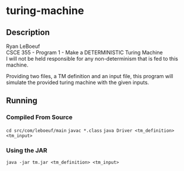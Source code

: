 # turing-machine
## Description
Ryan LeBoeuf  
CSCE 355 - Program 1 - Make a DETERMINISTIC Turing Machine  
I will not be held responsible for any non-determinism that is fed to this machine.  

Providing two files, a TM definition and an input file, this program will simulate the provided turing machine with the given inputs.

## Running
### Compiled From Source
`cd src/com/leboeuf/main`
`javac *.class`
`java Driver <tm_definition> <tm_input>`

### Using the JAR
`java -jar tm.jar <tm_definition> <tm_input>`